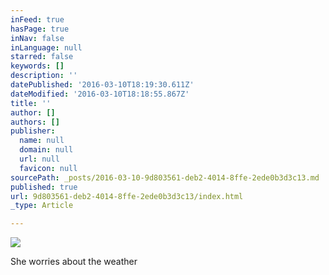```yaml
---
inFeed: true
hasPage: true
inNav: false
inLanguage: null
starred: false
keywords: []
description: ''
datePublished: '2016-03-10T18:19:30.611Z'
dateModified: '2016-03-10T18:18:55.867Z'
title: ''
author: []
authors: []
publisher:
  name: null
  domain: null
  url: null
  favicon: null
sourcePath: _posts/2016-03-10-9d803561-deb2-4014-8ffe-2ede0b3d3c13.md
published: true
url: 9d803561-deb2-4014-8ffe-2ede0b3d3c13/index.html
_type: Article

---
```

![](https://the-grid-user-content.s3-us-west-2.amazonaws.com/4cc0b954-5ec9-41c4-b11d-b6287aba2595.jpg)

She worries about the weather